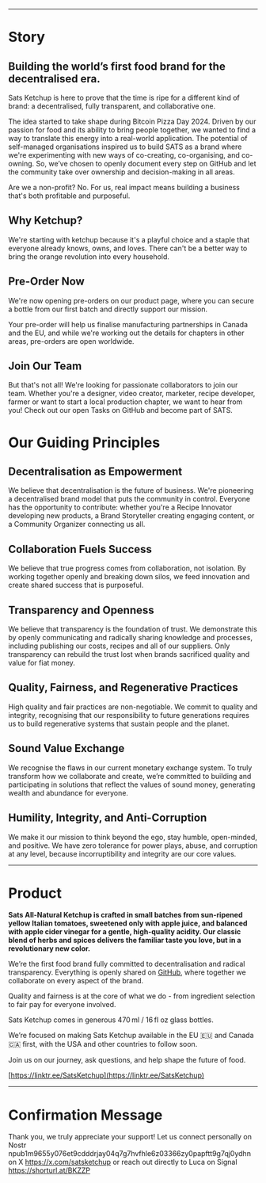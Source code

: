 -----
# Story

## Building the world’s first food brand for the decentralised era.

Sats Ketchup is here to prove that the time is ripe for a different kind of brand: a decentralised, fully transparent, and collaborative one.

The idea started to take shape during Bitcoin Pizza Day 2024. Driven by our passion for food and its ability to bring people together, we wanted to find a way to translate this energy into a real-world application. The potential of self-managed organisations inspired us to build SATS as a brand where we're experimenting with new ways of co-creating, co-organising, and co-owning. So, we’ve chosen to openly document every step on GitHub and let the community take over ownership and decision-making in all areas.

Are we a non-profit? No. For us, real impact means building a business that's both profitable and purposeful.

## Why Ketchup?
We're starting with ketchup because it's a playful choice and a staple that everyone already knows, owns, and loves. There can't be a better way to bring the orange revolution into every household.

## Pre-Order Now
We're now opening pre-orders on our product page, where you can secure a bottle from our first batch and directly support our mission.

Your pre-order will help us finalise manufacturing partnerships in Canada and the EU, and while we're working out the details for chapters in other areas, pre-orders are open worldwide.

## Join Our Team
But that's not all! We're looking for passionate collaborators to join our team. Whether you're a designer, video creator, marketer, recipe developer, farmer or want to start a local production chapter, we want to hear from you! Check out our open Tasks on GitHub and become part of SATS.

# Our Guiding Principles
## Decentralisation as Empowerment
We believe that decentralisation is the future of business. We're pioneering a decentralised brand model that puts the community in control. Everyone has the opportunity to contribute: whether you're a Recipe Innovator developing new products, a Brand Storyteller creating engaging content, or a Community Organizer connecting us all.

## Collaboration Fuels Success
We believe that true progress comes from collaboration, not isolation. By working together openly and breaking down silos, we feed innovation and create shared success that is purposeful.

## Transparency and Openness
We believe that transparency is the foundation of trust. We demonstrate this by openly communicating and radically sharing knowledge and processes, including publishing our costs, recipes and all of our suppliers. Only transparency can rebuild the trust lost when brands sacrificed quality and value for fiat money.

## Quality, Fairness, and Regenerative Practices
High quality and fair practices are non-negotiable. We commit to quality and integrity, recognising that our responsibility to future generations requires us to build regenerative systems that sustain people and the planet.

## Sound Value Exchange
We recognise the flaws in our current monetary exchange system. To truly transform how we collaborate and create, we’re committed to building and participating in solutions that reflect the values of sound money, generating wealth and abundance for everyone.

## Humility, Integrity, and Anti-Corruption
We make it our mission to think beyond the ego, stay humble, open-minded, and positive. We have zero tolerance for power plays, abuse, and corruption at any level, because incorruptibility and integrity are our core values.

-----
# Product

**Sats All-Natural Ketchup is crafted in small batches from sun-ripened yellow Italian tomatoes, sweetened only with apple juice, and balanced with apple cider vinegar for a gentle, high-quality acidity. Our classic blend of herbs and spices delivers the familiar taste you love, but in a revolutionary new color.**

We’re the first food brand fully committed to decentralisation and radical transparency. Everything is openly shared on [GitHub](https://github.com/bahuwrihi/Sats-Ketchup/), where together we collaborate on every aspect of the brand.

Quality and fairness is at the core of what we do - from ingredient selection to fair pay for everyone involved.

Sats Ketchup comes in generous 470 ml / 16 fl oz glass bottles.

We’re focused on making Sats Ketchup available in the EU 🇪🇺 and Canada 🇨🇦 first, with the USA and other countries to follow soon.

Join us on our journey, ask questions, and help shape the future of food.

[https://linktr.ee/SatsKetchup](https://linktr.ee/SatsKetchup)

-----
# Confirmation Message

Thank you, we truly appreciate your support!
Let us connect personally on Nostr 
npub1m9655y076et9cdddrjay04q7g7hvfhle6z03366zy0papftt9g7qj0ydhn
on X https://x.com/satsketchup
or reach out directly to Luca on Signal
https://shorturl.at/BKZZP
